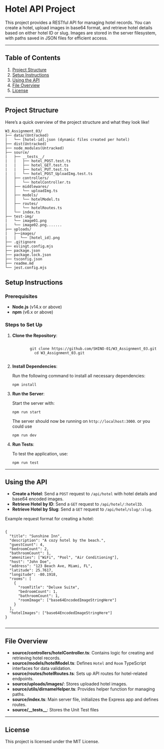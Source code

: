 <h1>Hotel API Project</h1>
  <p>This project provides a RESTful API for managing hotel records. You can create a hotel, upload images in base64 format, and retrieve hotel details based on either hotel ID or slug. Images are stored in the server filesystem, with paths saved in JSON files for efficient access.</p>

<hr>

  <h2>Table of Contents</h2>
  <ol>
    <li><a href="#project-structure">Project Structure</a></li>
    <li><a href="#setup-instructions">Setup Instructions</a></li>
    <li><a href="#using-the-api">Using the API</a></li>
    <li><a href="#file-overview">File Overview</a></li>
    <li><a href="#license">License</a></li>
  </ol>
<hr>

  <h2 id="project-structure">Project Structure</h2>
  <p>Here’s a quick overview of the project structure and what they look like!</p>
  
```
W3_Assignment_03/
├── data/(Untracked)
|   └── [hotel-id].json (dynamic files created per hotel)
├── dist(Untracked)
├── node_modules(Untracked)
├── source/
|   ├── __tests__/
|   |   ├── hotel_POST.test.ts
|   |   ├── hotel_GET.test.ts
|   |   ├── hotel_PUT.test.ts
|   |   └── hotel_POST_UploadImg.test.ts
│   ├── controllers/
│   │   └── hotelController.ts
│   ├── middlewares/
│   │   └── uploadImg.ts
│   ├── models/
│   │   └── hotelModel.ts
│   ├── routes/
│   │   └── hotelRoutes.ts 
│   └── index.ts
├── test-img/
|   └── image01.png
|   └── image02.png.......
├── uploads/
|   ├──images/
|   |  └── [hotel_id].png
├── .gitignore
├── eslingt.config.mjs
├── package.json
├── package.lock.json
├── tsconfig.json
├── readme.md
└── jest.config.mjs
```
 <h2 id="setup-instructions">Setup Instructions</h2>

  <h3>Prerequisites</h3>
  <ul>
    <li><strong>Node.js</strong> (v14.x or above)</li>
    <li><strong>npm</strong> (v6.x or above)</li>
  </ul>
  
<h3>Steps to Set Up</h3>

  <ol>
    <li><strong>Clone the Repository</strong>:
      <pre><code>
        git clone https://github.com/SHINO-01/W3_Assignment_03.git
          cd W3_Assignment_03.git
      </code></pre>
    </li>
    <li><strong>Install Dependencies</strong>:
      <p>Run the following command to install all necessary dependencies:</p>
      <pre><code>npm install</code></pre>
    </li>
    <li><strong>Run the Server</strong>:
      <p>Start the server with:</p>
      <pre><code>npm run start</code></pre>
      <p>The server should now be running on <code>http://localhost:3000</code>. or you could use</p>
      <pre><code>npm run dev</code></pre>
    </li>
    <li><strong>Run Tests</strong>:
      <p>To test the application, use:</p>
      <pre><code>npm run test</code></pre>
    </li>
  </ol>

   <hr>

  <h2 id="using-the-api">Using the API</h2>

  <ul>
    <li><strong>Create a Hotel</strong>: Send a <code>POST</code> request to <code>/api/hotel</code> with hotel details and base64 encoded images.</li>
    <li><strong>Retrieve Hotel by ID</strong>: Send a <code>GET</code> request to <code>/api/hotel/:hotelID</code>.</li>
    <li><strong>Retrieve Hotel by Slug</strong>: Send a <code>GET</code> request to <code>/api/hotel/slug/:slug</code>.</li>
  </ul>

  <p>Example request format for creating a hotel:</p>

  <pre><code>
{
  "title": "Sunshine Inn",
  "description": "A cozy hotel by the beach.",
  "guestCount": 4,
  "bedroomCount": 2,
  "bathroomCount": 1,
  "amenities": ["WiFi", "Pool", "Air Conditioning"],
  "host": "John Doe",
  "address": "123 Beach Ave, Miami, FL",
  "latitude": 25.7617,
  "longitude": -80.1918,
  "rooms": [
    {
      "roomTitle": "Deluxe Suite",
      "bedroomCount": 1,
      "bathroomCount": 1,
      "roomImage": ["base64EncodedImageStringHere"]
    }
  ],
  "hotelImages": ["base64EncodedImageStringHere"]
}
  </code></pre>

  <hr>

  <h2 id="file-overview">File Overview</h2>

  <ul>
    <li><strong>source/controllers/hotelController.ts</strong>: Contains logic for creating and retrieving hotel records.</li>
    <li><strong>source/models/hotelModel.ts</strong>: Defines <code>Hotel</code> and <code>Room</code> TypeScript interfaces for data validation.</li>
    <li><strong>source/routes/hotelRoutes.ts</strong>: Sets up API routes for hotel-related endpoints.</li>
    <li><strong>source/uploads/images/</strong>: Stores uploaded hotel images.</li>
    <li><strong>source/utils/dirnameHelper.ts</strong>: Provides helper function for managing paths.</li>
    <li><strong>source/index.ts</strong>: Main server file, initializes the Express app and defines routes.</li>
    <li><strong>source/__tests__</strong>: Stores the Unit Test files</li>
  </ul>

  <hr>

  <h2 id="license">License</h2>
  <p>This project is licensed under the MIT License.</p>


